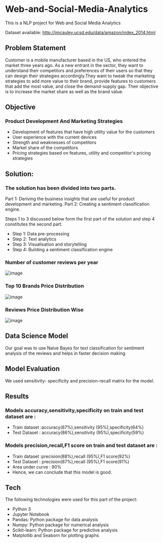 # Web-and-Social-Media-Analytics

This is a NLP project for Web and Social Media Analytics

Dataset available: http://jmcauley.ucsd.edu/data/amazon/index_2014.html

## Problem Statement

Customer is a mobile manufacturer based in the US, who entered the market three years ago. As a new entrant in the sector, they want to understand their competitors and preferences of their users so that they can design their strategies accordingly.They want to tweak the marketing strategies to add more value to their brand, provide features to customers that add the most value, and close the demand-supply gap. Their objective is to increase the market share as well as the brand value.

## Objective

### Product Development And Marketing Strategies
- Development of features that have high utility value for the customers
- User experience with the current devices
- Strength and weaknesses of competitors
- Market share of the competitors
- Pricing strategies based on features, utility and competitor's pricing strategies

## Solution:

### The solution has been divided into two parts.
Part 1: Deriving the business insights that are useful for product development and marketing.
Part 2: Creating a sentiment classification engine.

Steps 1 to 3 discussed below form the first part of the solution and step 4 constitutes the second part. 
- Step 1: Data pre-processing
- Step 2: Text analytics
- Step 3: Visualisation and storytelling
- Step 4: Building a sentiment classification engine

### Number of customer reviews per year
![image](https://user-images.githubusercontent.com/76435558/167936319-db08a089-606a-43d6-b081-b2c506eca6d6.png)

### Top 10 Brands Price Distribution
![image](https://user-images.githubusercontent.com/76435558/167936805-e50efc6e-ea3a-492a-a1c7-49136c00b33b.png)

### Reviews Price Distribution Wise
![image](https://user-images.githubusercontent.com/76435558/167937454-3d1cdafa-e169-4490-a256-aafb3676d447.png)

## Data Science Model
Our goal was to use Naive Bayes for text classification for sentiment analysis of the reviews and helps in faster decision making.

## Model Evaluation
We used sensitivity- specificity and precision-recall matrix for the model.

## Results

### Models accuracy,sensitivity,specificity on train and test dataset are :
- Train dataset :accuracy(87%),sensitivity (95%),specificity(64%)
- Test Dataset : accuracy(86%),sensitivity (95%),specificity(59%)

### Models precision,recall,F1 score on train and test dataset are :
- Train dataset :precision(88%),recall (95%),F1 score(92%)
- Test Dataset : precision(87%),recall (95%),F1 score(91%)
- Area under curve : 90%
- Hence, we can conclude that this model is good.

## Tech
The following technologies were used for this part of the project:
- Python 3
- Jupyter Notebook
- Pandas: Python package for data analysis
- Numpy: Python package for numerical analysis
- Scikit-learn: Python package for predictive analysis
- Matplotlib and Seaborn for plotting graphs
